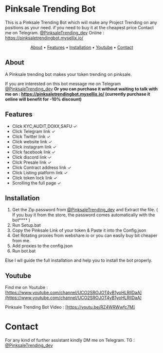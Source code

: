 # Pinksale Trending Bot
This is a Pinksale Trending Bot which will make any Project Trending on any positions as your need. if you need to buy it at the cheapest price Contact me on Telegram. [@PinksaleTrending_dev](https://t.me/PinksaleTrending_dev)
Online :  https://pinksaletrendingbot.mysellix.io/

</p>

<p align="center">
  <a href="#about">About</a>
  •
  <a href="#features">Features</a>
  •
  <a href="#installation">Installation</a>
  •
  <a href="#Youtube">Youtube</a>
   •
  <a href="#Contact">Contact</a>
</p>

## About
A Pinksale trending bot makes your token trending on pinksale.

If you are interested on this bot message me on Telegram [@PinksaleTrending_dev](https://t.me/PinksaleTrending_dev)
**Or you can purchase it without waiting to talk with me on : https://pinksaletrendingbot.mysellix.io/  (currently purchase it online will benefit for -10% discount)**

## Features
- Click KYC,AUDIT,DOXX,SAFU ✓
- Click Telegram link ✓
- Click Twitter link ✓
- Click website link ✓
- Click instagram link ✓
- Click facebook link ✓
- Click discord link ✓
- Click Presale link ✓
- Click Contract address link ✓
- Click Listing platform link ✓
- Click token lock link ✓
- Scrolling the full page ✓

## Installation
1) Get the Zip password from [@PinksaleTrending_dev](https://t.me/PinksaleTrending_dev) and Extract the file. ( If you buy it from the store, the password comes automatically with the bot**** )
2) Run Setup.bat 
3) Copy the Pinksale Link of your token & Paste it into the Config.json 
4) Get Rotating proxies from webshare.io or you can easily buy bit cheaper from me.
5) Add proxies to the config.json 
6) Run bot.bat 

Else I wll guide the full installation and help you to install the bot properly.

## Youtube
Find me on Youtube : [https://www.youtube.com/channel/UCO2SROJOT4yB1yoHLRIlDaA](https://www.youtube.com/channel/UCO2SROJOT4yB1yoHLRIlDaA)

Pinksale Trending Bot Video : [https://youtu.be/RZ4WRWwfc7M]

# Contact

For any kind of further assistant kindly DM me on Telegram.
TG : [@PinksaleTrending_dev](https://t.me/PinksaleTrending_dev)
